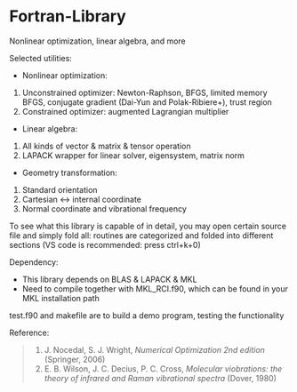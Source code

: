 # Fortran-Library
Nonlinear optimization, linear algebra, and more 

Selected utilities:
* Nonlinear optimization:
1. Unconstrained optimizer:
Newton-Raphson, BFGS, limited memory BFGS, conjugate gradient (Dai-Yun and Polak-Ribiere+), trust region
2. Constrained optimizer: augmented Lagrangian multiplier
* Linear algebra:
1. All kinds of vector & matrix & tensor operation
2. LAPACK wrapper for linear solver, eigensystem, matrix norm
* Geometry transformation:
1. Standard orientation
2. Cartesian <-> internal coordinate
3. Normal coordinate and vibrational frequency

To see what this library is capable of in detail, you may open certain source file and simply fold all: routines are categorized and folded into different sections (VS code is recommended: press ctrl+k+0)

Dependency:
* This library depends on BLAS & LAPACK & MKL
* Need to compile together with MKL_RCI.f90, which can be found in your MKL installation path

test.f90 and makefile are to build a demo program, testing the functionality

Reference:
> 1. J. Nocedal, S. J. Wright, *Numerical Optimization 2nd edition* (Springer, 2006)
>2. E. B. Wilson, J. C. Decius, P. C. Cross, *Molecular viobrations: the theory of infrared and Raman vibrational spectra* (Dover, 1980)